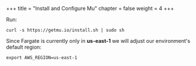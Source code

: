 +++
title = "Install and Configure Mu"
chapter = false
weight = 4
+++

Run:
```shell
curl -s https://getmu.io/install.sh | sudo sh
```
Since Fargate is currently only in **us-east-1** we will adjust our environment's default region:
```shell
export AWS_REGION=us-east-1
```
